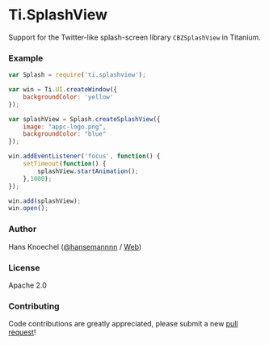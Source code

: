 # Ti.SplashView
Support for the Twitter-like splash-screen library `CBZSplashView` in Titanium.

### Example
```js
var Splash = require('ti.splashview');

var win = Ti.UI.createWindow({
    backgroundColor: 'yellow'
});

var splashView = Splash.createSplashView({
    image: "appc-logo.png",
    backgroundColor: "blue"
});

win.addEventListener('focus', function() {
    setTimeout(function() {
        splashView.startAnimation();
    },1000);
});

win.add(splashView);
win.open();
```

### Author
Hans Knoechel ([@hansemannnn](https://twitter.com/hansemannnn) / [Web](http://hans-knoechel.de))

### License
Apache 2.0

### Contributing
Code contributions are greatly appreciated, please submit a new [pull request](https://github.com/hansemannn/ti.splashview/pull/new/master)!
